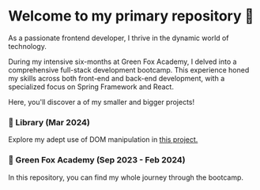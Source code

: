 # Welcome to my primary repository 🌴
As a passionate frontend developer, I thrive in the dynamic world of technology.

During my intensive six-months at Green Fox Academy, I delved into a comprehensive full-stack development bootcamp. 
This experience honed my skills across both front-end and back-end development, with a specialized focus on Spring Framework and React.

Here, you'll discover a of my smaller and bigger projects!

### 📖 Library (Mar 2024)
Explore my adept use of DOM manipulation in [this project.](https://library-ruby-pi.vercel.app/)

### 🦊 Green Fox Academy (Sep 2023 - Feb 2024)
In this repository, you can find my whole journey through the bootcamp.

